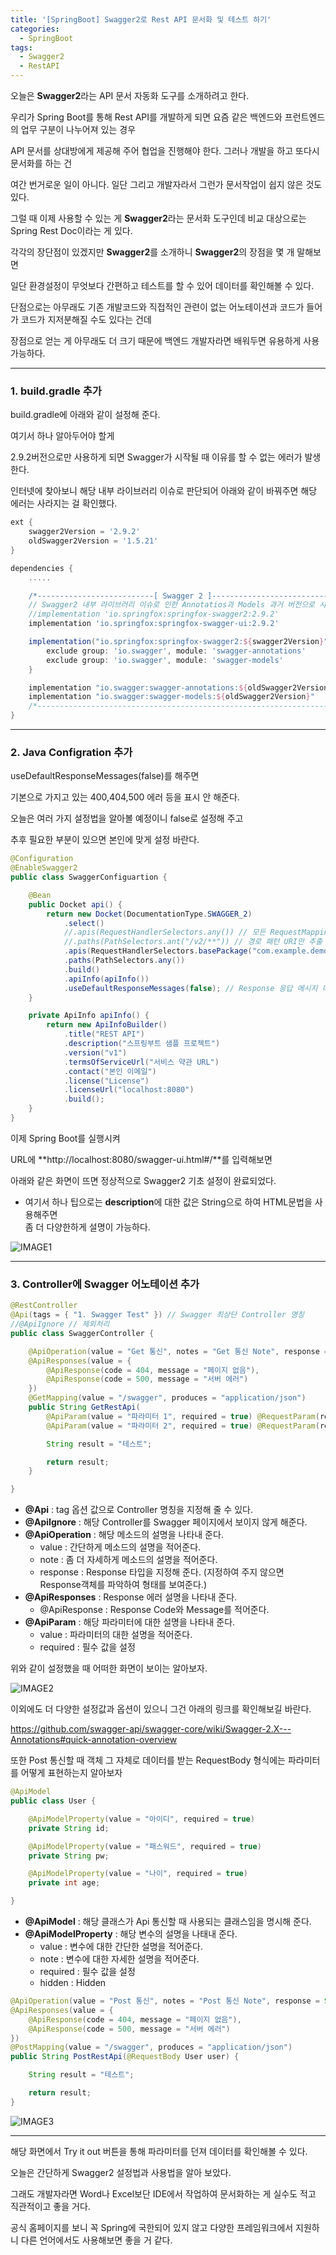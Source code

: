 ```yaml
---
title: '[SpringBoot] Swagger2로 Rest API 문서화 및 테스트 하기'
categories:
  - SpringBoot
tags:
  - Swagger2
  - RestAPI
---
```


오늘은 **Swagger2**라는 API 문서 자동화 도구를 소개하려고 한다.

우리가 Spring Boot를 통해 Rest API를 개발하게 되면 요즘 같은 백엔드와 프런트엔드의 업무 구분이 나누어져 있는 경우

API 문서를 상대방에게 제공해 주어 협업을 진행해야 한다. 그러나 개발을 하고 또다시 문서화를 하는 건

여간 번거로운 일이 아니다. 일단 그리고 개발자라서 그런가 문서작업이 쉽지 않은 것도 있다.

그럴 때 이제 사용할 수 있는 게 **Swagger2**라는 문서화 도구인데 비교 대상으로는 Spring Rest Doc이라는 게 있다.

각각의 장단점이 있겠지만 **Swagger2**를 소개하니 **Swagger2**의 장점을 몇 개 말해보면

일단 환경설정이 무엇보다 간편하고 테스트를 할 수 있어 데이터를 확인해볼 수 있다.

단점으로는 아무래도 기존 개발코드와 직접적인 관련이 없는 어노테이션과 코드가 들어가 코드가 지저분해질 수도 있다는 건데

장점으로 얻는 게 아무래도 더 크기 때문에 백엔드 개발자라면 배워두면 유용하게 사용 가능하다.

---

### 1. build.gradle 추가

build.gradle에 아래와 같이 설정해 준다.

여기서 하나 알아두어야 할게

2.9.2버전으로만 사용하게 되면 Swagger가 시작될 때 이유를 할 수 없는 에러가 발생한다.

인터넷에 찾아보니 해당 내부 라이브러리 이슈로 판단되어 아래와 같이 바꿔주면 해당 에러는 사라지는 걸 확인했다.

```gradle
ext {
    swagger2Version = '2.9.2'
    oldSwagger2Version = '1.5.21'
}

dependencies {
    .....

    /*--------------------------[ Swagger 2 ]--------------------------------*/
    // Swagger2 내부 라이브러리 이슈로 인한 Annotatios과 Models 과거 버전으로 사용
    //implementation 'io.springfox:springfox-swagger2:2.9.2'
    implementation 'io.springfox:springfox-swagger-ui:2.9.2'

    implementation("io.springfox:springfox-swagger2:${swagger2Version}") {
        exclude group: 'io.swagger', module: 'swagger-annotations'
        exclude group: 'io.swagger', module: 'swagger-models'
    }

    implementation "io.swagger:swagger-annotations:${oldSwagger2Version}"
    implementation "io.swagger:swagger-models:${oldSwagger2Version}"
    /*-----------------------------------------------------------------------*/
}
```

---

### 2. Java Configration 추가

useDefaultResponseMessages(false)를 해주면

기본으로 가지고 있는 400,404,500 에러 등을 표시 안 해준다.

오늘은 여러 가지 설정법을 알아볼 예정이니 false로 설정해 주고

추후 필요한 부분이 있으면 본인에 맞게 설정 바란다.

```java
@Configuration
@EnableSwagger2
public class SwaggerConfiguartion {

    @Bean
    public Docket api() {
        return new Docket(DocumentationType.SWAGGER_2)
            .select()
            //.apis(RequestHandlerSelectors.any()) // 모든 RequestMapping URI 추출
            //.paths(PathSelectors.ant("/v2/**")) // 경로 패턴 URI만 추출
            .apis(RequestHandlerSelectors.basePackage("com.example.demo")) // 패키지 기준 추출
            .paths(PathSelectors.any())
            .build()
            .apiInfo(apiInfo())
            .useDefaultResponseMessages(false); // Response 응답 메시지 디폴트값 적용 X
    }

    private ApiInfo apiInfo() {
        return new ApiInfoBuilder()
            .title("REST API")
            .description("스프링부트 샘플 프로젝트")
            .version("v1")
            .termsOfServiceUrl("서비스 약관 URL")
            .contact("본인 이메일")
            .license("License")
            .licenseUrl("localhost:8080")
            .build();
    }
}
```

이제 Spring Boot를 실행시켜

URL에 **http://localhost:8080/swagger-ui.html#/**를 입력해보면

아래와 같은 화면이 뜨면 정상적으로 Swagger2 기초 설정이 완료되었다.

- 여기서 하나 팁으로는 **description**에 대한 값은 String으로 하여 HTML문법을 사용해주면 <br>
  좀 더 다양한하게 설명이 가능하다.

![IMAGE1](/assets/images/post/2020-06-22-springboot-swagger-image1.PNG)

---

### 3. Controller에 Swagger 어노테이션 추가

```java
@RestController
@Api(tags = { "1. Swagger Test" }) // Swagger 최상단 Controller 명칭
//@ApiIgnore // 제외처리
public class SwaggerController {

    @ApiOperation(value = "Get 통신", notes = "Get 통신 Note", response = String.class) // value: 해당 파라미터 명칭, notes : 메소드에 대한 설명란
    @ApiResponses(value = {
        @ApiResponse(code = 404, message = "페이지 없음"),
        @ApiResponse(code = 500, message = "서버 에러")
    })
    @GetMapping(value = "/swagger", produces = "application/json")
    public String GetRestApi(
        @ApiParam(value = "파라미터 1", required = true) @RequestParam(required = true, defaultValue = " ") String param1,
        @ApiParam(value = "파라미터 2", required = true) @RequestParam(required = true, defaultValue = "0") int    param2  ) {

        String result = "테스트";

        return result;
    }

}
```

- **@Api** : tag 옵션 값으로 Controller 명칭을 지정해 줄 수 있다.
- **@ApiIgnore** : 해당 Controller를 Swagger 페이지에서 보이지 않게 해준다.
- **@ApiOperation** : 해당 메소드의 설명을 나타내 준다.
  - value : 간단하게 메소드의 설명을 적어준다.
  - note : 좀 더 자세하게 메소드의 설명을 적어준다.
  - response : Response 타입을 지정해 준다. (지정하여 주지 않으면 Response객체를 파악하여 형태를 보여준다.)
- **@ApiResponses** : Response 에러 설명을 나타내 준다.
  - @ApiResponse : Response Code와 Message를 적어준다.
- **@ApiParam** : 해당 파라미터에 대한 설명을 나타내 준다.
  - value : 파라미터의 대한 설명을 적어준다.
  - required : 필수 값을 설정

위와 같이 설정했을 때 어떠한 화면이 보이는 알아보자.

![IMAGE2](/assets/images/post/2020-06-22-springboot-swagger-image2.PNG)

이외에도 더 다양한 설정값과 옵션이 있으니 그건 아래의 링크를 확인해보길 바란다.

<https://github.com/swagger-api/swagger-core/wiki/Swagger-2.X---Annotations#quick-annotation-overview>

또한 Post 통신할 때 객체 그 자체로 데이터를 받는 RequestBody 형식에는 파라미터를 어떻게 표현하는지 알아보자

```java
@ApiModel
public class User {

    @ApiModelProperty(value = "아이디", required = true)
    private String id;

    @ApiModelProperty(value = "패스워드", required = true)
    private String pw;

    @ApiModelProperty(value = "나이", required = true)
    private int age;

}
```

- **@ApiModel** : 해당 클래스가 Api 통신할 때 사용되는 클래스임을 명시해 준다.
- **@ApiModelProperty** : 해당 변수의 설명을 나태내 준다.
  - value : 변수에 대한 간단한 설명을 적어준다.
  - note : 변수에 대한 자세한 설명을 적어준다.
  - required : 필수 값을 설정
  - hidden : Hidden

```java
@ApiOperation(value = "Post 통신", notes = "Post 통신 Note", response = String.class)
@ApiResponses(value = {
    @ApiResponse(code = 404, message = "페이지 없음"),
    @ApiResponse(code = 500, message = "서버 에러")
})
@PostMapping(value = "/swagger", produces = "application/json")
public String PostRestApi(@RequestBody User user) {

    String result = "테스트";

    return result;
}
```

![IMAGE3](/assets/images/post/2020-06-22-springboot-swagger-image3.PNG)

---

해당 화면에서 Try it out 버튼을 통해 파라미터를 던져 데이터를 확인해볼 수 있다.

오늘은 간단하게 Swagger2 설정법과 사용법을 알아 보았다.

그래도 개발자라면 Word나 Excel보단 IDE에서 작업하여 문서화하는 게 실수도 적고 직관적이고 좋을 거다.

공식 홈페이지를 보니 꼭 Spring에 국한되어 있지 않고 다양한 프레임워크에서 지원하니 다른 언어에서도 사용해보면 좋을 거 같다.
